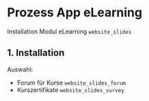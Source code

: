 # Prozess App eLearning
Installation Modul eLearning `website_slides`

## 1. Installation
Auswahl:
* Forum für Kurse  `website_slides_forum`
* Kurszertifikate `website_slides_survey`